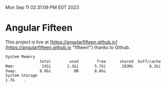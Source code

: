 Mon Sep 11 02:31:09 PM EDT 2023

# Angular Fifteen


This project is live at [https://angularfifteen.github.io](https://angularfifteen.github.io "fifteen!") thanks to Github.

```bash
System Memory
               total        used        free      shared  buff/cache   available
Mem:            15Gi       1.3Gi       5.7Gi       283Mi       8.3Gi        13Gi
Swap:          8.0Gi          0B       8.0Gi
System Storage
1.7G	.
